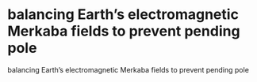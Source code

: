 # balancing Earth’s electromagnetic Merkaba fields to prevent pending pole

balancing Earth’s electromagnetic Merkaba fields to prevent pending pole